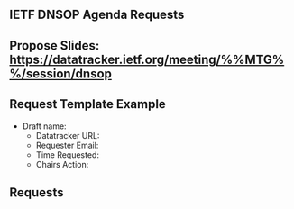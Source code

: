 ## IETF DNSOP Agenda Requests

## Propose Slides: https://datatracker.ietf.org/meeting/%%MTG%%/session/dnsop

## Request Template Example

*   Draft name:
    - Datatracker URL:
    - Requester Email:
    - Time Requested:
    - Chairs Action:

## Requests
